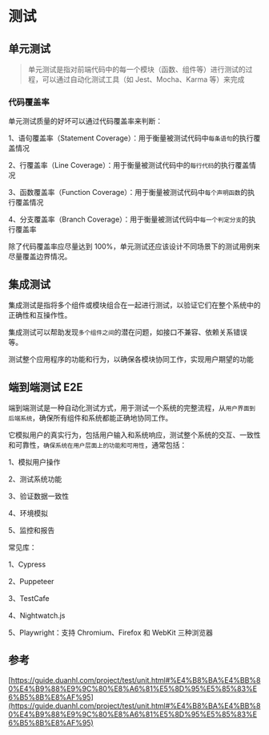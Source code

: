 # 测试

## 单元测试

> 单元测试是指对前端代码中的每一个模块（函数、组件等）进行测试的过程，可以通过自动化测试工具（如 Jest、Mocha、Karma 等）来完成

### 代码覆盖率

单元测试质量的好坏可以通过代码覆盖率来判断：

1、语句覆盖率（Statement Coverage）：用于衡量被测试代码中`每条语句`的执行覆盖情况

2、行覆盖率（Line Coverage）：用于衡量被测试代码中的`每行代码`的执行覆盖情况

3、函数覆盖率（Function Coverage）：用于衡量被测试代码中`每个声明函数`的执行覆盖情况

4、分支覆盖率（Branch Coverage）：用于衡量被测试代码中`每一个判定分支`的执行覆盖率

除了代码覆盖率应尽量达到 100%，单元测试还应该设计不同场景下的测试用例来尽量覆盖边界情况。

## 集成测试

集成测试是指将多个组件或模块组合在一起进行测试，以验证它们在整个系统中的正确性和互操作性。

集成测试可以帮助发现`多个组件之间`的潜在问题，如接口不兼容、依赖关系错误等。

测试整个应用程序的功能和行为，以确保各模块协同工作，实现用户期望的功能

## 端到端测试 E2E

端到端测试是一种自动化测试方式，用于测试一个系统的完整流程，从`用户界面到后端系统`，确保所有组件和系统都能正确地协同工作。

它模拟用户的真实行为，包括用户输入和系统响应，测试整个系统的交互、一致性和可靠性，`确保系统在用户层面上的功能和可用性`，通常包括：

1、模拟用户操作

2、测试系统功能

3、验证数据一致性

4、环境模拟

5、监控和报告

常见库：

1、Cypress

2、Puppeteer

3、TestCafe

4、Nightwatch.js

5、Playwright：支持 Chromium、Firefox 和 WebKit 三种浏览器

## 参考

[https://guide.duanhl.com/project/test/unit.html#%E4%B8%BA%E4%BB%80%E4%B9%88%E9%9C%80%E8%A6%81%E5%8D%95%E5%85%83%E6%B5%8B%E8%AF%95](https://guide.duanhl.com/project/test/unit.html#%E4%B8%BA%E4%BB%80%E4%B9%88%E9%9C%80%E8%A6%81%E5%8D%95%E5%85%83%E6%B5%8B%E8%AF%95)
